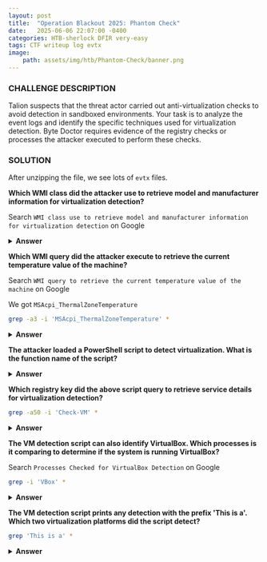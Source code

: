```yaml
---
layout: post
title:  "Operation Blackout 2025: Phantom Check"
date:   2025-06-06 22:07:00 -0400
categories: HTB-sherlock DFIR very-easy
tags: CTF writeup log evtx
image:
    path: assets/img/htb/Phantom-Check/banner.png
---
```


### CHALLENGE DESCRIPTION
Talion suspects that the threat actor carried out anti-virtualization checks to avoid detection in sandboxed environments. Your task is to analyze the event logs and identify the specific techniques used for virtualization detection. Byte Doctor requires evidence of the registry checks or processes the attacker executed to perform these checks.

### SOLUTION 

After unzipping the file, we see lots of `evtx` files.

**Which WMI class did the attacker use to retrieve model and manufacturer information for virtualization detection?**

Search `WMI class use to retrieve model and manufacturer information for virtualization detection` on Google 

<details>
<summary><b>Answer</b></summary>
Win32_ComputerSystem
</details>

**Which WMI query did the attacker execute to retrieve the current temperature value of the machine?**

Search `WMI query to retrieve the current temperature value of the machine` on Google

We got `MSAcpi_ThermalZoneTemperature`

```bash
grep -a3 -i 'MSAcpi_ThermalZoneTemperature' *
```

<details>
<summary><b>Answer</b></summary>
SELECT * FROM MSAcpi_ThermalZoneTemperature
</details>

**The attacker loaded a PowerShell script to detect virtualization. What is the function name of the script?**
<details>
<summary><b>Answer</b></summary>
Check-VM
</details>

**Which registry key did the above script query to retrieve service details for virtualization detection?**

```bash
grep -a50 -i 'Check-VM' *
```

<details>
<summary><b>Answer</b></summary>
HKLM:\SYSTEM\ControlSet001\Services
</details>

**The VM detection script can also identify VirtualBox. Which processes is it comparing to determine if the system is running VirtualBox?**

Search `Processes Checked for VirtualBox Detection` on Google

```bash
grep -i 'VBox' *
```

<details>
<summary><b>Answer</b></summary>
vboxservice.exe, vboxtray.exe
</details>

**The VM detection script prints any detection with the prefix 'This is a'. Which two virtualization platforms did the script detect?**

```bash
grep 'This is a' *
```

<details>
<summary><b>Answer</b></summary>
Hyper-V, Vmware
</details>

